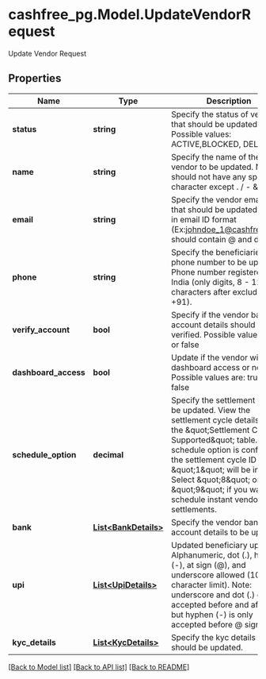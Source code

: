 # cashfree_pg.Model.UpdateVendorRequest
Update Vendor Request

## Properties

Name | Type | Description | Notes
------------ | ------------- | ------------- | -------------
**status** | **string** | Specify the status of vendor that should be updated. Possible values: ACTIVE,BLOCKED, DELETED | 
**name** | **string** | Specify the name of the vendor to be updated. Name should not have any special character except . / - &amp; | 
**email** | **string** | Specify the vendor email ID that should be updated. String in email ID format (Ex:johndoe_1@cashfree.com) should contain @ and dot (.) | 
**phone** | **string** | Specify the beneficiaries phone number to be updated. Phone number registered in India (only digits, 8 - 12 characters after excluding +91). | 
**verify_account** | **bool** | Specify if the vendor bank account details should be verified. Possible values: true or false | [optional] 
**dashboard_access** | **bool** | Update if the vendor will have dashboard access or not. Possible values are: true or false | [optional] 
**schedule_option** | **decimal** | Specify the settlement cycle to be updated. View the settlement cycle details from the \&quot;Settlement Cycles Supported\&quot; table. If no schedule option is configured, the settlement cycle ID \&quot;1\&quot; will be in effect. Select \&quot;8\&quot; or \&quot;9\&quot; if you want to schedule instant vendor settlements. | 
**bank** | [**List&lt;BankDetails&gt;**](BankDetails.md) | Specify the vendor bank account details to be updated. | [optional] 
**upi** | [**List&lt;UpiDetails&gt;**](UpiDetails.md) | Updated beneficiary upi vpa. Alphanumeric, dot (.), hyphen (-), at sign (@), and underscore allowed (100 character limit). Note: underscore and dot (.) gets accepted before and after @, but hyphen (-) is only accepted before @ sign. | [optional] 
**kyc_details** | [**List&lt;KycDetails&gt;**](KycDetails.md) | Specify the kyc details that should be updated. | 

[[Back to Model list]](../README.md#documentation-for-models) [[Back to API list]](../README.md#documentation-for-api-endpoints) [[Back to README]](../README.md)

